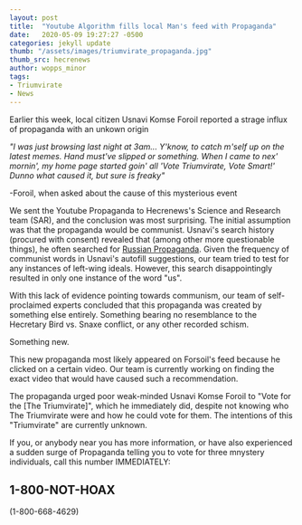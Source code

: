 ```yaml
---
layout: post
title:  "Youtube Algorithm fills local Man's feed with Propaganda"
date:   2020-05-09 19:27:27 -0500
categories: jekyll update
thumb: "/assets/images/triumvirate_propaganda.jpg"
thumb_src: hecrenews
author: wopps_minor
tags:
- Triumvirate
- News
---
```


Earlier this week, local citizen Usnavi Komse Foroil reported a strage influx of propaganda with an unkown origin

*"I was just browsing last night at 3am... Y'know, to catch m'self up on the latest memes. Hand must've slipped or something. When I came to nex' mornin', my home page started goin' all 'Vote Triumvirate, Vote Smart!' Dunno what caused it, but sure is freaky"*

-Foroil, when asked about the cause of this mysterious event


We sent the Youtube Propaganda to Hecrenews's Science and Research team (SAR), and the conclusion was most surprising. The initial assumption was that the propaganda would be communist. Usnavi's search history (procured with consent) revealed that (among other more questionable things), he often searched for [Russian Propaganda](https://https://en.wikipedia.org/wiki/Propaganda_in_the_Soviet_Union). Given the frequency of communist words in Usnavi's autofill suggestions, our team tried to test for any instances of left-wing ideals. However, this search disappointingly resulted in only one instance of the word "us".

With this lack of evidence pointing towards communism, our team of self-proclaimed experts concluded that this propaganda was created by something else entirely. Something bearing no resemblance to the Hecretary Bird vs. Snaxe conflict, or any other recorded schism.

Something new.

This new propaganda most likely appeared on Forsoil's feed because he clicked on a certain video. Our team is currently working on finding the exact video that would have caused such a recommendation.

The propaganda urged poor weak-minded Usnavi Komse Foroil to "Vote for the [The Triumvirate]", which he immediately did, despite not knowing who The Triumvirate were and how he could vote for them. The intentions of this "Triumvirate" are currently unknown.

If you, or anybody near you has more information, or have also experienced a sudden surge of Propaganda telling you to vote for three mnystery individuals, call this number IMMEDIATELY:

## 1-800-NOT-HOAX

(1-800-668-4629)
